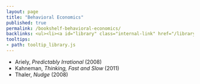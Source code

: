 ```yaml
---
layout: page
title: "Behavioral Economics"
published: true
permalink: /bookshelf-behavioral-economics/
backlinks: <ul><li><a id="library" class="internal-link" href="/library/">Library</a></li></ul>
tooltips: 
- path: tooltip_library.js
---
```


* Ariely, *Predictably Irrational* (2008)
* Kahneman, *Thinking, Fast and Slow* (2011)
* Thaler, *Nudge* (2008)
